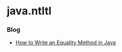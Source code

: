 # java.ntltl

### Blog

* [How to Write an Equality Method in Java](https://www.artima.com/lejava/articles/equality.html)